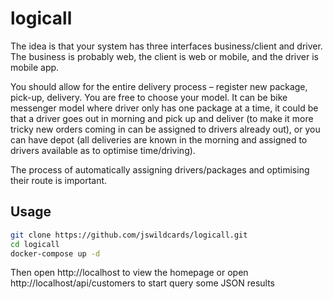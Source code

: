 # logicall

The idea is that your system has three interfaces business/client and driver. The business is probably web, the client is web or mobile, and the driver is mobile app.

You should allow for the entire delivery process – register new package, pick-up, delivery. You are free to choose your model. It can be bike messenger model where driver only has one package at a time, it could be that a driver goes out in morning and pick up and deliver (to make it more tricky new orders coming in can be assigned to drivers already out), or you can have depot (all deliveries are known in the morning and assigned to drivers available as to optimise time/driving).

The process of automatically assigning drivers/packages and optimising their route is important. 

## Usage

```bash
git clone https://github.com/jswildcards/logicall.git
cd logicall
docker-compose up -d
```

Then open http://localhost to view the homepage
or open http://localhost/api/customers to start query some JSON results
